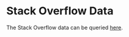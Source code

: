 # Stack Overflow Data

The Stack Overflow data can be queried [here](https://data.stackexchange.com/stackoverflow/queries).